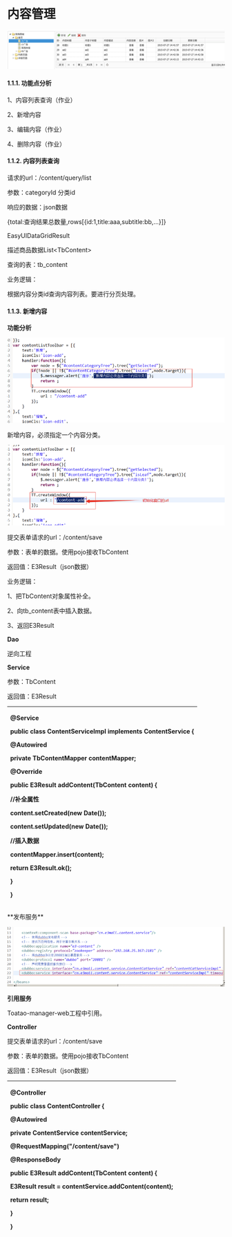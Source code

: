 # 内容管理

![](../../../../.gitbook/assets/image%20%2827%29.png)



#### 1.1.1.                  功能点分析

1、内容列表查询（作业）

2、新增内容

3、编辑内容（作业）

4、删除内容（作业）

#### 1.1.2.                  内容列表查询

请求的url：/content/query/list

参数：categoryId 分类id

响应的数据：json数据

{total:查询结果总数量,rows\[{id:1,title:aaa,subtitle:bb,...}\]}

EasyUIDataGridResult

描述商品数据List&lt;TbContent&gt;

查询的表：tb\_content

业务逻辑：

根据内容分类id查询内容列表。要进行分页处理。

#### 1.1.3.                  新增内容

**功能分析**

![](../../../../.gitbook/assets/image%20%28125%29.png)

新增内容，必须指定一个内容分类。

![](../../../../.gitbook/assets/image%20%28264%29.png)

提交表单请求的url：/content/save

参数：表单的数据。使用pojo接收TbContent

返回值：E3Result（json数据）

业务逻辑：

1、把TbContent对象属性补全。

2、向tb\_content表中插入数据。

3、返回E3Result

**Dao**

逆向工程

**Service**

参数：TbContent

返回值：E3Result

<table>
  <thead>
    <tr>
      <th style="text-align:left">
        <p>@Service</p>
        <p><b>public</b>  <b>class</b> ContentServiceImpl <b>implements</b> ContentService
          {</p>
        <p>@Autowired</p>
        <p> <b>private</b> TbContentMapper contentMapper;</p>
        <p>@Override</p>
        <p> <b>public</b> E3Result addContent(TbContent content) {</p>
        <p>//补全属性</p>
        <p>content.setCreated(<b>new</b> Date());</p>
        <p>content.setUpdated(<b>new</b> Date());</p>
        <p>//插入数据</p>
        <p>contentMapper.insert(content);</p>
        <p> <b>return</b> E3Result.ok();</p>
        <p>}</p>
        <p>}</p>
      </th>
    </tr>
  </thead>
  <tbody></tbody>
</table>**发布服务**

![](../../../../.gitbook/assets/image%20%2826%29.png)

**引用服务**

Toatao-manager-web工程中引用。

**Controller**

提交表单请求的url：/content/save

参数：表单的数据。使用pojo接收TbContent

返回值：E3Result（json数据）

<table>
  <thead>
    <tr>
      <th style="text-align:left">
        <p>@Controller</p>
        <p><b>public</b>  <b>class</b> ContentController {</p>
        <p>@Autowired</p>
        <p> <b>private</b> ContentService contentService;</p>
        <p>@RequestMapping("/content/save")</p>
        <p>@ResponseBody</p>
        <p> <b>public</b> E3Result addContent(TbContent content) {</p>
        <p>E3Result result = contentService.addContent(content);</p>
        <p> <b>return</b> result;</p>
        <p>}</p>
        <p>}</p>
      </th>
    </tr>
  </thead>
  <tbody></tbody>
</table>